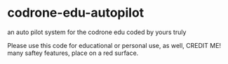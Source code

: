 # codrone-edu-autopilot
an auto pilot system for the codrone edu coded by yours truly


Please use this code for educational or personal use, as well, CREDIT ME! many saftey features, place on a red surface.
